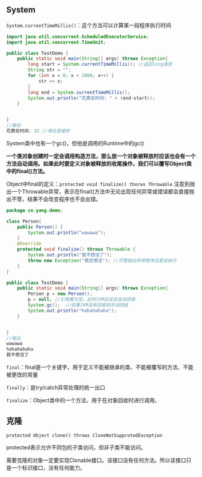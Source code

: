 ## System

 `System.currentTimeMillis()`：这个方法可以计算某一段程序执行时间

```java
import java.util.concurrent.ScheduledExecutorService;
import java.util.concurrent.TimeUnit;

public class TestDemo {
	public static void main(String[] args) throws Exception{
		long start = System.currentTimeMillis(); //返回long类型
		String str = "";
		for (int x = 0; x < 2000; x++) {
			str += x;
		}
		long end = System.currentTimeMillis();
		System.out.println("花费总时间: " + (end-start));
	}


}
//输出
花费总时间: 32 //单位是毫秒
```

System类中也有一个gc()，但他是调用的Runtime中的gc()

**一个类对象创建时一定会调用构造方法，那么放一个对象被释放时应该也会有一个方法自动调用。如果此时要定义对象被释放的收尾操作，我们可以覆写Object类中的final()方法。**

Object中final的定义：`protected void finalize() thorws Throwable`   注意到抛出一个Throwable异常，表示在final()方法中无论出现任何异常或错误都会直接抛出不管，结果不会改变程序也不会出错。

```java
package cn.yang.demo;

class Person{
	public Person() {
		System.out.println("wawawa");
	}
	@Override
	protected void finalize() throws Throwable {
		System.out.println("我不想活了");
		throw new Exception("我还想活"); //尽管抛出异常程序还是会执行
	}
}

public class TestDemo {
	public static void main(String[] args) throws Exception{
		Person p = new Person();
		p = null; //引用置为空。此时JVM应该会自动回收
		System.gc();  //如果JVM没有回收则手动回收
		System.out.println("hahahahaha");
	}


}
//输出
wawawa
hahahahaha
我不想活了
```

`final`：final是一个关键字，用于定义不能被继承的类、不能被覆写的方法、不能被更改的常量

`finally`：是try/catch异常处理的统一出口

`finalize`：Object类中的一个方法，用于在对象回收时进行调用。

## 克隆

`protected Object clone() throws CloneNotSupprotedException`

protected表示允许不同包的子类访问，但非子类不能访问。

需要克隆的对象一定要实现Clonable接口。该接口没有任何方法。所以该接口只是一个标识接口，没有任何能力。